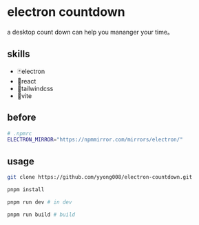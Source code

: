# electron countdown

a desktop count down can help you mananger your time。

## skills

- 🃏electron
- 🎇react
- 🌈tailwindcss
- 🚀vite

## before

```sh
# .npmrc
ELECTRON_MIRROR="https://npmmirror.com/mirrors/electron/"
```

## usage

```sh
git clone https://github.com/yyong008/electron-countdown.git

pnpm install

pnpm run dev # in dev

pnpm run build # build
```
